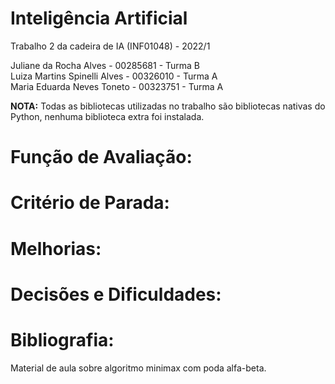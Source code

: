 # Inteligência Artificial
Trabalho 2 da cadeira de IA (INF01048) - 2022/1

Juliane da Rocha Alves - 00285681 - Turma B  
Luiza Martins Spinelli Alves - 00326010 - Turma A  
Maria Eduarda Neves Toneto - 00323751 - Turma A  


**NOTA:** Todas as bibliotecas utilizadas no trabalho são bibliotecas nativas do Python, nenhuma biblioteca extra foi instalada.

# Função de Avaliação:

# Critério de Parada:

# Melhorias:

# Decisões e Dificuldades:

# Bibliografia:
  Material de aula sobre algoritmo minimax com poda alfa-beta.
